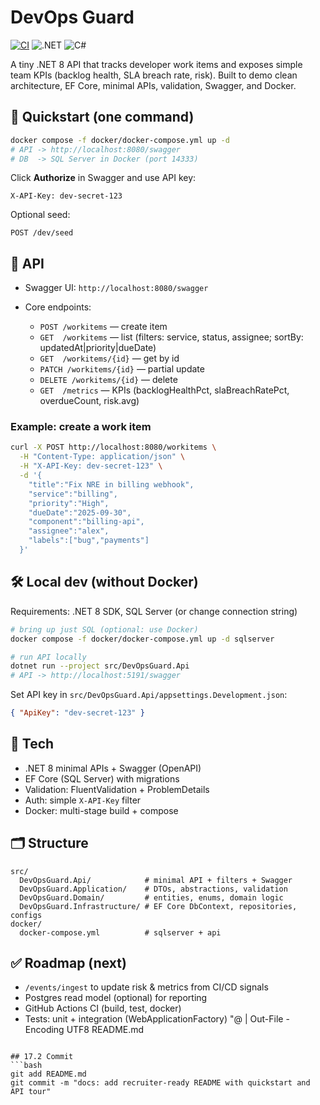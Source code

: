 
# DevOps Guard
[![CI](https://github.com/DarkishLocket10/devops-guard/actions/workflows/ci.yml/badge.svg)](https://github.com/DarkishLocket10/devops-guard/actions/workflows/ci.yml)
![.NET](https://img.shields.io/badge/.NET-framework-512BD4) ![C#](https://img.shields.io/badge/C%23-language-9B4F96)


A tiny .NET 8 API that tracks developer work items and exposes simple team KPIs (backlog health, SLA breach rate, risk). Built to demo clean architecture, EF Core, minimal APIs, validation, Swagger, and Docker.

## 🚀 Quickstart (one command)

```bash
docker compose -f docker/docker-compose.yml up -d
# API -> http://localhost:8080/swagger
# DB  -> SQL Server in Docker (port 14333)
````

Click **Authorize** in Swagger and use API key:

```
X-API-Key: dev-secret-123
```

Optional seed:

```
POST /dev/seed
```

## 🧭 API

* Swagger UI: `http://localhost:8080/swagger`
* Core endpoints:

  * `POST /workitems` — create item
  * `GET  /workitems` — list (filters: service, status, assignee; sortBy: updatedAt|priority|dueDate)
  * `GET  /workitems/{id}` — get by id
  * `PATCH /workitems/{id}` — partial update
  * `DELETE /workitems/{id}` — delete
  * `GET  /metrics` — KPIs (backlogHealthPct, slaBreachRatePct, overdueCount, risk.avg)

### Example: create a work item

```bash
curl -X POST http://localhost:8080/workitems \
  -H "Content-Type: application/json" \
  -H "X-API-Key: dev-secret-123" \
  -d '{
    "title":"Fix NRE in billing webhook",
    "service":"billing",
    "priority":"High",
    "dueDate":"2025-09-30",
    "component":"billing-api",
    "assignee":"alex",
    "labels":["bug","payments"]
  }'
```

## 🛠️ Local dev (without Docker)

Requirements: .NET 8 SDK, SQL Server (or change connection string)

```bash
# bring up just SQL (optional: use Docker)
docker compose -f docker/docker-compose.yml up -d sqlserver

# run API locally
dotnet run --project src/DevOpsGuard.Api
# API -> http://localhost:5191/swagger
```

Set API key in `src/DevOpsGuard.Api/appsettings.Development.json`:

```json
{ "ApiKey": "dev-secret-123" }
```

## 🧩 Tech

* .NET 8 minimal APIs + Swagger (OpenAPI)
* EF Core (SQL Server) with migrations
* Validation: FluentValidation + ProblemDetails
* Auth: simple `X-API-Key` filter
* Docker: multi-stage build + compose

## 🗂️ Structure

```
src/
  DevOpsGuard.Api/            # minimal API + filters + Swagger
  DevOpsGuard.Application/    # DTOs, abstractions, validation
  DevOpsGuard.Domain/         # entities, enums, domain logic
  DevOpsGuard.Infrastructure/ # EF Core DbContext, repositories, configs
docker/
  docker-compose.yml          # sqlserver + api
```

## ✅ Roadmap (next)

* `/events/ingest` to update risk & metrics from CI/CD signals
* Postgres read model (optional) for reporting
* GitHub Actions CI (build, test, docker)
* Tests: unit + integration (WebApplicationFactory)
  "@ | Out-File -Encoding UTF8 README.md

````

## 17.2 Commit
```bash
git add README.md
git commit -m "docs: add recruiter-ready README with quickstart and API tour"
````
